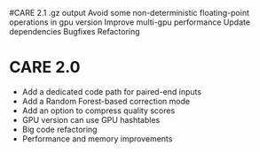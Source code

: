 
#CARE 2.1
.gz output
Avoid some non-deterministic floating-point operations in gpu version
Improve multi-gpu performance
Update dependencies
Bugfixes
Refactoring

# CARE 2.0
* Add a dedicated code path for paired-end inputs
* Add a Random Forest-based correction mode
* Add an option to compress quality scores
* GPU version can use GPU hashtables
* Big code refactoring
* Performance and memory improvements
